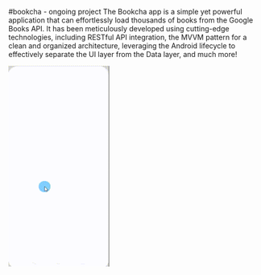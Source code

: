 #bookcha - ongoing project
The Bookcha app is a simple yet powerful application that can effortlessly load thousands of books from the Google Books API. 
It has been meticulously developed using cutting-edge technologies, including RESTful API integration, the MVVM pattern for a clean and organized architecture, leveraging the Android lifecycle to effectively separate the UI layer from the Data layer, and much more!

<img src="https://github.com/devhsb/bookcha-book_app/blob/main/bookcha_preview.gif" width="200" height="400"/>
